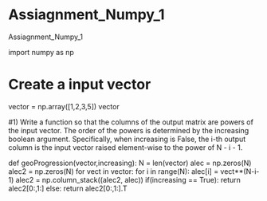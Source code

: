 # Assiagnment_Numpy_1
Assiagnment_Numpy_1

import numpy as np
# Create a input vector
vector = np.array([1,2,3,5])
vector

#1) Write a function so that the columns of the output matrix are powers of the input vector. The order of the powers is determined by the increasing boolean argument. Specifically, when increasing is False, the i-th output column is the input vector raised element-wise to the power of N - i - 1.

def geoProgression(vector,increasing):
    N = len(vector)
    alec = np.zeros(N)
    alec2 = np.zeros(N)
    for vect in vector:
        for i in range(N):
             alec[i] = vect**(N-i-1)
        alec2 = np.column_stack((alec2, alec))
    if(increasing == True):
        return alec2[0:,1:]
    else:
        return alec2[0:,1:].T
